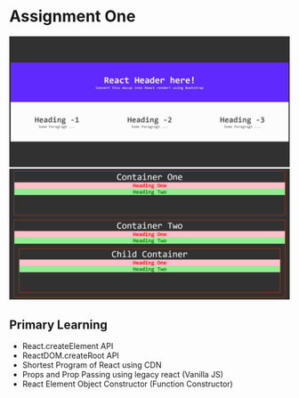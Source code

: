 # Assignment One
![ alt text for screen readers](./Assignment%20Screenshot/first.png "Primary Container")
![ alt text for screen readers](./Assignment%20Screenshot/second.png "Secondary Container") 

## Primary Learning
- React.createElement API
- ReactDOM.createRoot API
- Shortest Program of React using CDN
- Props and Prop Passing using legacy react (Vanilla JS)
- React Element Object Constructor (Function Constructor)